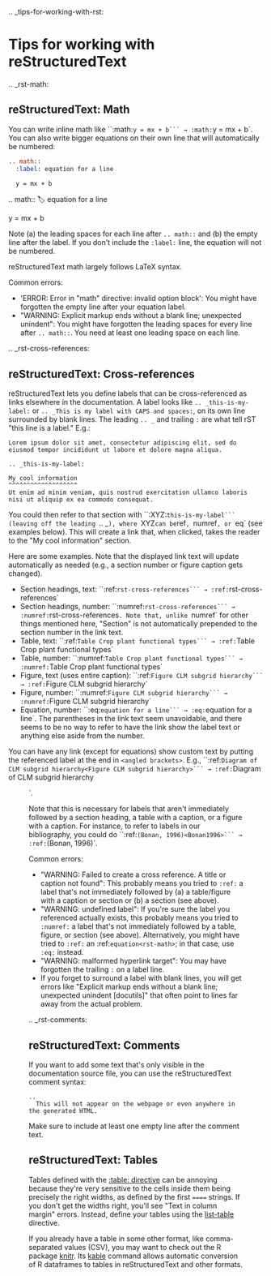 .. _tips-for-working-with-rst:

# Tips for working with reStructuredText

.. _rst-math:

## reStructuredText: Math
You can write inline math like ``:math:`y = mx + b``` → :math:`y = mx + b`. You can also write bigger equations on their own line that will automatically be numbered:

```reStructuredText
.. math::
  :label: equation for a line

  y = mx + b
```
.. math::
  :label: equation for a line

  y = mx + b

Note (a) the leading spaces for each line after `.. math::` and (b) the empty line after the label. If you don't include the `:label:` line, the equation will not be numbered.

reStructuredText math largely follows LaTeX syntax.

Common errors:
- 'ERROR: Error in "math" directive: invalid option block': You might have forgotten the empty line after your equation label.
- "WARNING: Explicit markup ends without a blank line; unexpected unindent": You might have forgotten the leading spaces for every line after `.. math::`. You need at least one leading space on each line.

.. _rst-cross-references:

## reStructuredText: Cross-references
reStructuredText lets you define labels that can be cross-referenced as links elsewhere in the documentation. A label looks like ``.. _this-is-my-label:`` or ``.. _This is my label with CAPS and spaces:``, on its own line surrounded by blank lines. The leading ``.. _`` and trailing ``:`` are what tell rST "this line is a label." E.g.:

```
Lorem ipsum dolor sit amet, consectetur adipiscing elit, sed do eiusmod tempor incididunt ut labore et dolore magna aliqua.

.. _this-is-my-label:

My cool information
^^^^^^^^^^^^^^^^^^^
Ut enim ad minim veniam, quis nostrud exercitation ullamco laboris nisi ut aliquip ex ea commodo consequat.
```

You could then refer to that section with ``:XYZ:`this-is-my-label``` (leaving off the leading `.. _`), where `XYZ` can be `ref`, `numref`, or `eq` (see examples below). This will create a link that, when clicked, takes the reader to the "My cool information" section.

Here are some examples. Note that the displayed link text will update automatically as needed (e.g., a section number or figure caption gets changed).
- Section headings, text: ``:ref:`rst-cross-references``` → :ref:`rst-cross-references`
- Section headings, number: ``:numref:`rst-cross-references``` → :numref:`rst-cross-references`. Note that, unlike `numref` for other things mentioned here, "Section" is not automatically prepended to the section number in the link text.
- Table, text: ``:ref:`Table Crop plant functional types``` → :ref:`Table Crop plant functional types`
- Table, number: ``:numref:`Table Crop plant functional types``` → :numref:`Table Crop plant functional types`
- Figure, text (uses entire caption): ``:ref:`Figure CLM subgrid hierarchy``` → :ref:`Figure CLM subgrid hierarchy`
- Figure, number: ``:numref:`Figure CLM subgrid hierarchy``` → :numref:`Figure CLM subgrid hierarchy`
- Equation, number: ``:eq:`equation for a line``` → :eq:`equation for a line`. The parentheses in the link text seem unavoidable, and there seems to be no way to refer to have the link show the label text or anything else aside from the number.

You can have any link (except for equations) show custom text by putting the referenced label at the end in `<angled brackets>`. E.g., ``:ref:`Diagram of CLM subgrid hierarchy<Figure CLM subgrid hierarchy>``` → :ref:`Diagram of CLM subgrid hierarchy<Figure CLM subgrid hierarchy>`. 

Note that this is necessary for labels that aren't immediately followed by a section heading, a table with a caption, or a figure with a caption. For instance, to refer to labels in our bibliography, you could do ``:ref:`(Bonan, 1996)<Bonan1996>``` → :ref:`(Bonan, 1996)<Bonan1996>`.

Common errors:
- "WARNING: Failed to create a cross reference. A title or caption not found": This probably means you tried to `:ref:` a label that's not immediately followed by (a) a table/figure with a caption or section or (b) a section (see above).
- "WARNING: undefined label": If you're sure the label you referenced actually exists, this probably means you tried to ``:numref:`` a label that's not immediately followed by a table, figure, or section (see above). Alternatively, you might have tried to ``:ref:`` an :ref:`equation<rst-math>`; in that case, use ``:eq:`` instead.
- "WARNING: malformed hyperlink target": You may have forgotten the trailing `:` on a label line.
- If you forget to surround a label with blank lines, you will get errors like "Explicit markup ends without a blank line; unexpected unindent [docutils]" that often point to lines far away from the actual problem.

.. _rst-comments:

## reStructuredText: Comments
If you want to add some text that's only visible in the documentation source file, you can use the reStructuredText comment syntax:

```
..
  This will not appear on the webpage or even anywhere in the generated HTML.

```

Make sure to include at least one empty line after the comment text.


## reStructuredText: Tables
Tables defined with the [:table: directive](https://docutils.sourceforge.io/docs/ref/rst/directives.html#table) can be annoying because they're very sensitive to the cells inside them being precisely the right widths, as defined by the first `====` strings. If you don't get the widths right, you'll see "Text in column margin" errors. Instead, define your tables using the [list-table](https://docutils.sourceforge.io/docs/ref/rst/directives.html#list-table) directive.

If you already have a table in some other format, like comma-separated values (CSV), you may want to check out the R package [knitr](https://cran.r-project.org/web/packages/knitr/index.html). Its [kable](https://bookdown.org/yihui/rmarkdown-cookbook/kable.html) command allows automatic conversion of R dataframes to tables in reStructuredText and other formats.
